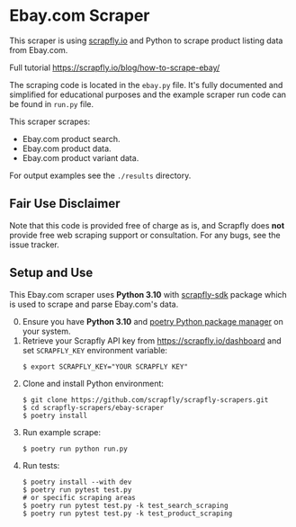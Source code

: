 # Ebay.com Scraper

This scraper is using [scrapfly.io](https://scrapfly.io/) and Python to scrape product listing data from Ebay.com. 

Full tutorial <https://scrapfly.io/blog/how-to-scrape-ebay/>

The scraping code is located in the `ebay.py` file. It's fully documented and simplified for educational purposes and the example scraper run code can be found in `run.py` file.

This scraper scrapes:
- Ebay.com product search.
- Ebay.com product data.
- Ebay.com product variant data.

For output examples see the `./results` directory.

## Fair Use Disclaimer

Note that this code is provided free of charge as is, and Scrapfly does __not__ provide free web scraping support or consultation. For any bugs, see the issue tracker.

## Setup and Use

This Ebay.com scraper uses __Python 3.10__ with [scrapfly-sdk](https://pypi.org/project/scrapfly-sdk/) package which is used to scrape and parse Ebay.com's data.

0. Ensure you have __Python 3.10__ and [poetry Python package manager](https://python-poetry.org/docs/#installation) on your system.
1. Retrieve your Scrapfly API key from <https://scrapfly.io/dashboard> and set `SCRAPFLY_KEY` environment variable:
    ```shell
    $ export SCRAPFLY_KEY="YOUR SCRAPFLY KEY"
    ```
2. Clone and install Python environment:
    ```shell
    $ git clone https://github.com/scrapfly/scrapfly-scrapers.git
    $ cd scrapfly-scrapers/ebay-scraper
    $ poetry install
    ```
3. Run example scrape:
    ```shell
    $ poetry run python run.py
    ```
4. Run tests:
    ```shell
    $ poetry install --with dev
    $ poetry run pytest test.py
    # or specific scraping areas
    $ poetry run pytest test.py -k test_search_scraping
    $ poetry run pytest test.py -k test_product_scraping
    ```

